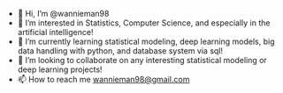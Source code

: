 - 👋 Hi, I’m @wannieman98
- 👀 I’m interested in Statistics, Computer Science, and especially in the artificial intelligence!
- 🌱 I’m currently learning statistical modeling, deep learning models, big data handling with python, and database system via sql!
- 💞️ I’m looking to collaborate on any interesting statistical modeling or deep learning projects!
- 📫 How to reach me wannieman98@gmail.com

<!---
wannieman98/wannieman98 is a ✨ special ✨ repository because its `README.md` (this file) appears on your GitHub profile.
You can click the Preview link to take a look at your changes.
--->
